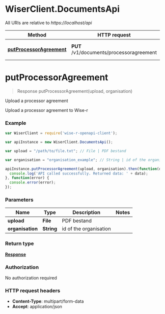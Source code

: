 # WiserClient.DocumentsApi

All URIs are relative to *https://localhost/api*

Method | HTTP request | Description
------------- | ------------- | -------------
[**putProcessorAgreement**](DocumentsApi.md#putProcessorAgreement) | **PUT** /v1/documents/processoragreement | Upload a processor agreement


<a name="putProcessorAgreement"></a>
# **putProcessorAgreement**
> Response putProcessorAgreement(upload, organisation)

Upload a processor agreement

Upload a processor agreement to Wise-r

### Example
```javascript
var WiserClient = require('wise-r-openapi-client');

var apiInstance = new WiserClient.DocumentsApi();

var upload = "/path/to/file.txt"; // File | PDF bestand

var organisation = "organisation_example"; // String | id of the organisation

apiInstance.putProcessorAgreement(upload, organisation).then(function(data) {
  console.log('API called successfully. Returned data: ' + data);
}, function(error) {
  console.error(error);
});

```

### Parameters

Name | Type | Description  | Notes
------------- | ------------- | ------------- | -------------
 **upload** | **File**| PDF bestand | 
 **organisation** | **String**| id of the organisation | 

### Return type

[**Response**](Response.md)

### Authorization

No authorization required

### HTTP request headers

 - **Content-Type**: multipart/form-data
 - **Accept**: application/json

